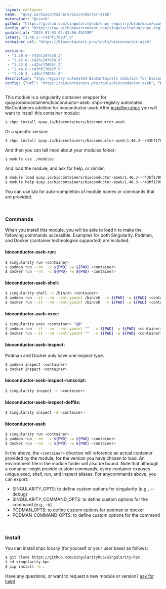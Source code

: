 ```yaml
---
layout: container
name:  "quay.io/biocontainers/bioconductor-aseb"
maintainer: "@vsoch"
github: "https://github.com/singularityhub/shpc-registry/blob/main/quay.io/biocontainers/bioconductor-aseb/container.yaml"
config_url: "https://raw.githubusercontent.com/singularityhub/shpc-registry/main/quay.io/biocontainers/bioconductor-aseb/container.yaml"
updated_at: "2024-01-03 02:43:56.452399"
latest: "1.46.3--r43hf17093f_0"
container_url: "https://biocontainers.pro/tools/bioconductor-aseb"

versions:
 - "1.38.0--r41hc247a5b_2"
 - "1.42.0--r42hc247a5b_0"
 - "1.42.0--r42hf17093f_2"
 - "1.44.0--r43hf17093f_0"
 - "1.46.3--r43hf17093f_0"
description: "shpc-registry automated BioContainers addition for bioconductor-aseb"
config: {"url": "https://biocontainers.pro/tools/bioconductor-aseb", "maintainer": "@vsoch", "description": "shpc-registry automated BioContainers addition for bioconductor-aseb", "latest": {"1.46.3--r43hf17093f_0": "sha256:d1e2645ddf95dc2adb6adc0537ebfb71585b65d9bde7e53d84f874fc1413ac7a"}, "tags": {"1.38.0--r41hc247a5b_2": "sha256:f64337773f4b0abad28752dbe802bd072206344d04d30023d531297948246296", "1.42.0--r42hc247a5b_0": "sha256:fab4e1aaf729271b9639d721b9fa52fcf8e907a91deb81bbfa337dc15048f82c", "1.42.0--r42hf17093f_2": "sha256:f6d82460ef7d62a39e65e2ae7bcfe0f4f003f7f4e02c27f078a5062b56bb6938", "1.44.0--r43hf17093f_0": "sha256:497cc36ca977523c202b4318c20dbca5adcda7e26fe73f154012962795b02aa6", "1.46.3--r43hf17093f_0": "sha256:d1e2645ddf95dc2adb6adc0537ebfb71585b65d9bde7e53d84f874fc1413ac7a"}, "docker": "quay.io/biocontainers/bioconductor-aseb"}
---
```


This module is a singularity container wrapper for quay.io/biocontainers/bioconductor-aseb.
shpc-registry automated BioContainers addition for bioconductor-aseb
After [installing shpc](#install) you will want to install this container module:


```bash
$ shpc install quay.io/biocontainers/bioconductor-aseb
```

Or a specific version:

```bash
$ shpc install quay.io/biocontainers/bioconductor-aseb:1.46.3--r43hf17093f_0
```

And then you can tell lmod about your modules folder:

```bash
$ module use ./modules
```

And load the module, and ask for help, or similar.

```bash
$ module load quay.io/biocontainers/bioconductor-aseb/1.46.3--r43hf17093f_0
$ module help quay.io/biocontainers/bioconductor-aseb/1.46.3--r43hf17093f_0
```

You can use tab for auto-completion of module names or commands that are provided.

<br>

### Commands

When you install this module, you will be able to load it to make the following commands accessible.
Examples for both Singularity, Podman, and Docker (container technologies supported) are included.

#### bioconductor-aseb-run:

```bash
$ singularity run <container>
$ podman run --rm  -v ${PWD} -w ${PWD} <container>
$ docker run --rm  -v ${PWD} -w ${PWD} <container>
```

#### bioconductor-aseb-shell:

```bash
$ singularity shell -s /bin/sh <container>
$ podman run --it --rm --entrypoint /bin/sh  -v ${PWD} -w ${PWD} <container>
$ docker run --it --rm --entrypoint /bin/sh  -v ${PWD} -w ${PWD} <container>
```

#### bioconductor-aseb-exec:

```bash
$ singularity exec <container> "$@"
$ podman run --it --rm --entrypoint ""  -v ${PWD} -w ${PWD} <container> "$@"
$ docker run --it --rm --entrypoint ""  -v ${PWD} -w ${PWD} <container> "$@"
```

#### bioconductor-aseb-inspect:

Podman and Docker only have one inspect type.

```bash
$ podman inspect <container>
$ docker inspect <container>
```

#### bioconductor-aseb-inspect-runscript:

```bash
$ singularity inspect -r <container>
```

#### bioconductor-aseb-inspect-deffile:

```bash
$ singularity inspect -d <container>
```



#### bioconductor-aseb

```bash
$ singularity run <container>
$ podman run --rm  -v ${PWD} -w ${PWD} <container>
$ docker run --rm  -v ${PWD} -w ${PWD} <container>
```


In the above, the `<container>` directive will reference an actual container provided
by the module, for the version you have chosen to load. An environment file in the
module folder will also be bound. Note that although a container
might provide custom commands, every container exposes unique exec, shell, run, and
inspect aliases. For anycommands above, you can export:

 - SINGULARITY_OPTS: to define custom options for singularity (e.g., --debug)
 - SINGULARITY_COMMAND_OPTS: to define custom options for the command (e.g., -b)
 - PODMAN_OPTS: to define custom options for podman or docker
 - PODMAN_COMMAND_OPTS: to define custom options for the command

<br>

### Install

You can install shpc locally (for yourself or your user base) as follows:

```bash
$ git clone https://github.com/singularityhub/singularity-hpc
$ cd singularity-hpc
$ pip install -e .
```

Have any questions, or want to request a new module or version? [ask for help!](https://github.com/singularityhub/singularity-hpc/issues)
